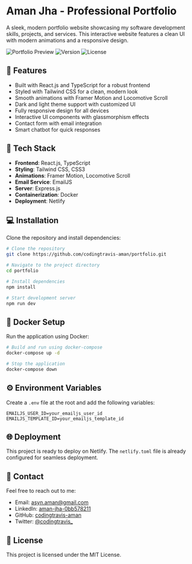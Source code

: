 # Aman Jha - Professional Portfolio

A sleek, modern portfolio website showcasing my software development skills, projects, and services. This interactive website features a clean UI with modern animations and a responsive design.

![Portfolio Preview](https://img.shields.io/badge/Portfolio-Live-brightgreen)
![Version](https://img.shields.io/badge/Version-1.0.0-blue)
![License](https://img.shields.io/badge/License-MIT-green)

## 🌟 Features

- Built with React.js and TypeScript for a robust frontend
- Styled with Tailwind CSS for a clean, modern look
- Smooth animations with Framer Motion and Locomotive Scroll
- Dark and light theme support with customized UI
- Fully responsive design for all devices
- Interactive UI components with glassmorphism effects
- Contact form with email integration
- Smart chatbot for quick responses

## 🚀 Tech Stack

- **Frontend**: React.js, TypeScript
- **Styling**: Tailwind CSS, CSS3
- **Animations**: Framer Motion, Locomotive Scroll
- **Email Service**: EmailJS
- **Server**: Express.js
- **Containerization**: Docker
- **Deployment**: Netlify

## 💻 Installation

Clone the repository and install dependencies:

```bash
# Clone the repository
git clone https://github.com/codingtravis-aman/portfolio.git

# Navigate to the project directory
cd portfolio

# Install dependencies
npm install

# Start development server
npm run dev
```

## 🐳 Docker Setup

Run the application using Docker:

```bash
# Build and run using docker-compose
docker-compose up -d

# Stop the application
docker-compose down
```

## ⚙️ Environment Variables

Create a `.env` file at the root and add the following variables:

```
EMAILJS_USER_ID=your_emailjs_user_id
EMAILJS_TEMPLATE_ID=your_emailjs_template_id
```

## 🌐 Deployment

This project is ready to deploy on Netlify. The `netlify.toml` file is already configured for seamless deployment.

## 📱 Contact

Feel free to reach out to me:

- Email: asyn.aman@gmail.com
- LinkedIn: [aman-jha-0bb578211](https://www.linkedin.com/in/aman-jha-0bb578211/)
- GitHub: [codingtravis-aman](https://github.com/codingtravis-aman)
- Twitter: [@codingtravis_](https://twitter.com/codingtravis_)

## 📄 License

This project is licensed under the MIT License.